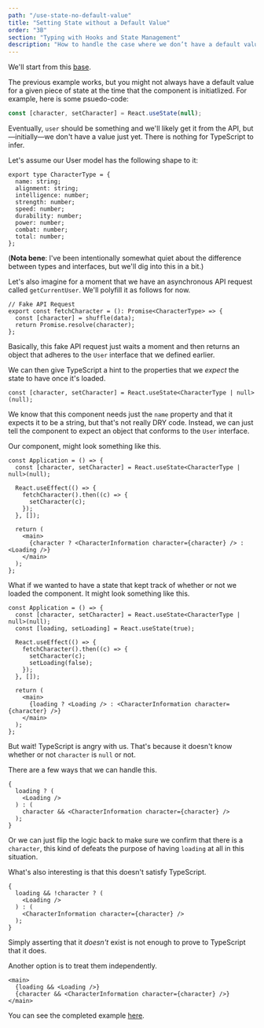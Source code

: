 ```yaml
---
path: "/use-state-no-default-value"
title: "Setting State without a Default Value"
order: "3B"
section: "Typing with Hooks and State Management"
description: "How to handle the case where we don’t have a default value for use with type inference. "
---
```


We'll start from this [base][].

The previous example works, but you might not always have a default value for a given piece of state at the time that the component is initiatlized. For example, here is some psuedo-code:

```jsx
const [character, setCharacter] = React.useState(null);
```

Eventually, `user` should be something and we'll likely get it from the API, but—initially—we don't have a value just yet. There is nothing for TypeScript to infer.

Let's assume our User model has the following shape to it:

```tsx
export type CharacterType = {
  name: string;
  alignment: string;
  intelligence: number;
  strength: number;
  speed: number;
  durability: number;
  power: number;
  combat: number;
  total: number;
};
```

(**Nota bene**: I've been intentionally somewhat quiet about the difference between types and interfaces, but we'll dig into this in a bit.)

Let's also imagine for a moment that we have an asynchronous API request called `getCurrentUser`. We'll polyfill it as follows for now.

```tsx
// Fake API Request
export const fetchCharacter = (): Promise<CharacterType> => {
  const [character] = shuffle(data);
  return Promise.resolve(character);
};
```

Basically, this fake API request just waits a moment and then returns an object that adheres to the `User` interface that we defined earlier.

We can then give TypeScript a hint to the properties that we _expect_ the state to have once it's loaded.

```tsx
const [character, setCharacter] = React.useState<CharacterType | null>(null);
```

We know that this component needs just the `name` property and that it expects it to be a string, but that's not really DRY code. Instead, we can just tell the component to expect an object that conforms to the `User` interface.

Our component, might look something like this.

```tsx
const Application = () => {
  const [character, setCharacter] = React.useState<CharacterType | null>(null);

  React.useEffect(() => {
    fetchCharacter().then((c) => {
      setCharacter(c);
    });
  }, []);

  return (
    <main>
      {character ? <CharacterInformation character={character} /> : <Loading />}
    </main>
  );
};
```

What if we wanted to have a state that kept track of whether or not we loaded the component. It might look something like this.

```tsx
const Application = () => {
  const [character, setCharacter] = React.useState<CharacterType | null>(null);
  const [loading, setLoading] = React.useState(true);

  React.useEffect(() => {
    fetchCharacter().then((c) => {
      setCharacter(c);
      setLoading(false);
    });
  }, []);

  return (
    <main>
      {loading ? <Loading /> : <CharacterInformation character={character} />}
    </main>
  );
};
```

But wait! TypeScript is angry with us. That's because it doesn't know whether or not `character` is `null` or not.

There are a few ways that we can handle this.

```tsx
{
  loading ? (
    <Loading />
  ) : (
    character && <CharacterInformation character={character} />
  );
}
```

Or we can just flip the logic back to make sure we confirm that there is a `character`, this kind of defeats the purpose of having `loading` at all in this situation.

What's also interesting is that this doesn't satisfy TypeScript.

```tsx
{
  loading && !character ? (
    <Loading />
  ) : (
    <CharacterInformation character={character} />
  );
}
```

Simply asserting that it _doesn't_ exist is not enough to prove to TypeScript that it does.

Another option is to treat them independently.

```tsx
<main>
  {loading && <Loading />}
  {character && <CharacterInformation character={character} />}
</main>
```

You can see the completed example [here][complete].

[base]: https://codesandbox.io/s/character-sheet-base-uxlfu?file=/src/Application.tsx
[complete]: https://codesandbox.io/s/character-sheet-complete-jb8d4?file=/src/Application.tsx:503-620
